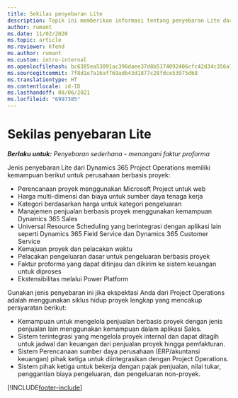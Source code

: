 ```yaml
---
title: Sekilas penyebaran Lite
description: Topik ini memberikan informasi tentang penyebaran Lite dari Dynamics 365 Project Operations.
author: rumant
ms.date: 11/02/2020
ms.topic: article
ms.reviewer: kfend
ms.author: rumant
ms.custom: intro-internal
ms.openlocfilehash: bc6385ea53091ac396daee37d8b5174092406cfc42d34c356a112f665cd63456
ms.sourcegitcommit: 7f8d1e7a16af769adb43d1877c28fdce53975db8
ms.translationtype: HT
ms.contentlocale: id-ID
ms.lasthandoff: 08/06/2021
ms.locfileid: "6997385"
---
```

# <a name="lite-deployment-overview"></a>Sekilas penyebaran Lite

_**Berlaku untuk:** Penyebaran sederhana - menangani faktur proforma_

Jenis penyebaran Lite dari Dynamics 365 Project Operations memiliki kemampuan berikut untuk perusahaan berbasis proyek:

- Perencanaan proyek menggunakan Microsoft Project untuk web
- Harga multi-dimensi dan biaya untuk sumber daya tenaga kerja
- Kategori berdasarkan harga untuk kategori pengeluaran
- Manajemen penjualan berbasis proyek menggunakan kemampuan Dynamics 365 Sales
- Universal Resource Scheduling yang berintegrasi dengan aplikasi lain seperti Dynamics 365 Field Service dan Dynamics 365 Customer Service
- Kemajuan proyek dan pelacakan waktu
- Pelacakan pengeluaran dasar untuk pengeluaran berbasis proyek
- Faktur proforma yang dapat ditinjau dan dikirim ke sistem keuangan untuk diproses
- Ekstensibilitas melalui Power Platform

Gunakan jenis penyebaran ini jika ekspektasi Anda dari Project Operations adalah menggunakan siklus hidup proyek lengkap yang mencakup persyaratan berikut:

- Kemampuan untuk mengelola penjualan berbasis proyek dengan jenis penjualan lain menggunakan kemampuan dalam aplikasi Sales.
- Sistem terintegrasi yang mengelola proyek internal dan dapat ditagih untuk jadwal dan keuangan dari penjualan proyek hingga pemfakturan.
- Sistem Perencanaan sumber daya perusahaan (ERP/akuntansi keuangan) pihak ketiga untuk diintegrasikan dengan Project Operations.
- Sistem pihak ketiga untuk bekerja dengan pajak penjualan, nilai tukar, penggantian biaya pengeluaran, dan pengeluaran non-proyek.


[!INCLUDE[footer-include](../includes/footer-banner.md)]